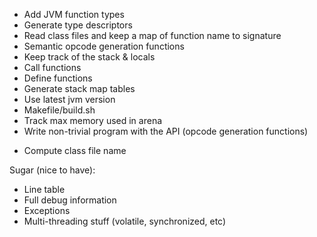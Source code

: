 -  Add JVM function types
-  Generate type descriptors
-  Read class files and keep a map of function name to signature
- Semantic opcode generation functions
- Keep track of the stack & locals
- Call functions
- Define functions
- Generate stack map tables
- Use latest jvm version
- Makefile/build.sh
- Track max memory used in arena
- Write non-trivial program with the API (opcode generation functions)
+ Compute class file name

Sugar (nice to have):
- Line table
- Full debug information
- Exceptions
- Multi-threading stuff (volatile, synchronized, etc)

